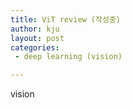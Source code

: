 ```yaml
---
title: ViT review (작성중)
author: kju
layout: post
categories: 
 - deep learning (vision)

---
```

vision
